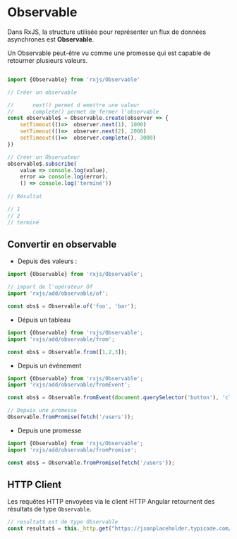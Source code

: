 # Observable

Dans RxJS, la structure utilisée pour représenter un flux de données asynchrones est **Observable<T>**.

Un Observable peut-être vu comme une promesse qui est capable de retourner plusieurs valeurs.


```ts

import {Observable} from 'rxjs/Observable'

// Créer un observable

//      next() permet d emettre une valeur
//      complete() permet de fermer l'observable
const observable$ = Observable.create(observer => {
    setTimeout(()=>  observer.next(1), 1000)
    setTimeout(()=>  observer.next(2), 2000)
    setTimeout(()=>  observer.complete(), 3000)
})

// Créer un Observateur
observable$.subscribe(
    value => console.log(value),
    error => console.log(error),
    () => console.log('terminé'))
    
// Résultat

// 1
// 2
// terminé
```

## Convertir en observable


* Depuis des valeurs :

```ts
import {Observable} from 'rxjs/Observable';

// import de l'opérateur Of
import 'rxjs/add/observable/of';

const obs$ = Observable.of('foo', 'bar');
```

* Dépuis un tableau

```ts
import {Observable} from 'rxjs/Observable';
import 'rxjs/add/observable/from';

const obs$ = Observable.from([1,2,3]);

```


* Depuis un événement

```ts
import {Observable} from 'rxjs/Observable';
import 'rxjs/add/observable/fromEvent';

const obs$ = Observable.fromEvent(document.querySelector('button'), 'click');

// Depuis une promesse
Observable.fromPromise(fetch('/users'));

```


* Depuis une promesse


```ts
import {Observable} from 'rxjs/Observable';
import 'rxjs/add/observable/fromPromise';

const obs$ = Observable.fromPromise(fetch('/users'));

```

## HTTP Client

Les requêtes HTTP envoyées via le client HTTP Angular retournent des résultats de type `Observable`.

```ts
// resultat$ est de type Observable
const resultat$ = this._http.get("https://jsonplaceholder.typicode.com/posts");
```